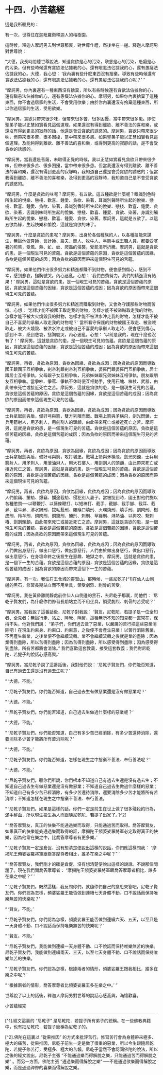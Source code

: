 # 十四．小苦蘊經

這是我所聽見的：

有一次，世尊住在迦毗羅衛釋迦人的榕樹園。

這時候，釋迦人摩訶男去到世尊那裏，對世尊作禮，然後坐在一邊。釋迦人摩訶男對世尊說：

“大德，我長時間聽世尊說法，知道貪欲是心的污染，瞋恚是心的污染，愚癡是心的污染，但有些時候還有貪欲法佔據我的心，還有瞋恚法佔據我的心，還有愚癡法佔據我的心。大德，我心想： ‘我內裏有些什麼東西沒有捨棄，導致有些時候還有貪欲法佔據我的心，還有瞋恚法佔據我的心，還有愚癡法佔據我的心呢？’ ”

“摩訶男，你內裏還有一種東西沒有捨棄，所以有些時候還有貪欲法佔據你的心，還有瞋恚法佔據你的心，還有愚癡法佔據你的心。摩訶男，如果你內裏捨棄了這種東西，你不會過居家的生活，不會受用欲樂；由於你內裏還沒有捨棄這種東西，所以你過居家的生活，受用欲樂。

“摩訶男，貪欲只帶來很少味，但帶來很多苦、很多困擾，當中帶來很多患。即使聖弟子能以正慧如實看見這個道理，如果還沒有得到離欲、離不善法的喜和樂，或還沒有得到更高的寂靜的話，他還是會受貪欲的誘惑的。摩訶男，貪欲只帶來很少味，但帶來很多苦、很多困擾，當中帶來很多患。如果聖弟子能以正慧如實看見這個道理，及能夠得到離欲、離不善法的喜和樂，或得到更高的寂靜的話，是不會受貪欲的誘惑的。

“摩訶男，當我還是菩薩，未取得正覺的時候，我以正慧如實看見貪欲只帶來很少味，但帶來很多苦、很多困擾，當中帶來很多患。但當我還沒有得到離欲、離不善法的喜和樂，還沒有得到更高的寂靜時，我知道自己還是會受貪欲的誘惑的；但當我得到離欲、離不善法的喜和樂，及得到更高的寂靜時，我知道自己是不會受貪欲的誘惑的。

“摩訶男，什麼是貪欲的味呢？摩訶男，有五欲。這五種欲是什麼呢？眼識別色時所生起的悅樂、戀棧、歡喜、鍾愛、貪欲、染著，耳識別聲時所生起的悅樂、戀棧、歡喜、鍾愛、貪欲、染著，鼻識別香時所生起的悅樂、戀棧、歡喜、鍾愛、貪欲、染著，舌識別味時所生起的悅樂、戀棧、歡喜、鍾愛、貪欲、染著，身識別觸時所生起的悅樂、戀棧、歡喜、鍾愛、貪欲、染著。摩訶男，這就是五欲了。以這五欲為緣，生起快樂和愉悅，這就是貪欲的味了。

“摩訶男，什麼是貪欲的患呢？摩訶男，出身於各個種族的人，以各種技能來謀生，無論他做算師、會計師、農夫、商人、牧牛人、弓箭手或王職人員，都要受寒暑的煎熬，受風、熱、虻、蚊、爬蟲的侵襲，受飢渴所折騰。摩訶男，這就是貪欲的患，是一個現生可見的苦蘊。貪欲是這個苦蘊的原因，貪欲是這個苦蘊的因緣，貪欲是這個苦蘊的成因；因為貪欲的原因而帶來這個現生可見的苦蘊。

“摩訶男，如果他們作出很多努力和精進都賺不到財物，便會感到傷心，感到不幸，感到悲哀，搥胸號哭，內心迷亂。心想： ‘我們白費努力，我們的精進沒有結果！’ 摩訶男，這就是貪欲的患，是一個現生可見的苦蘊。貪欲是這個苦蘊的原因，貪欲是這個苦蘊的因緣，貪欲是這個苦蘊的成因；因為貪欲的原因而帶來這個現生可見的苦蘊。

“摩訶男，如果他們作出很多努力和精進而賺取到財物，又會為守護那些財物而苦惱。心想： ‘怎樣才能不被國王取走我的財物，怎樣才能不被盜賊取走我的財物，怎樣才能不被大火燒毀我的財物，怎樣才能不被洪水沖走我的財物，怎樣才能不被自己不喜愛的承繼人取走我的財物呢？’ 當所看守保護的財物被國王取走、被盜賊取走、被大火燒毀、被洪水沖走或被自己不喜愛的承繼人取走時，便會感到傷心，感到不幸，感到悲哀，搥胸號哭，內心迷亂。心想： ‘以前是我的，現在什麼也沒有了！’ 摩訶男，這就是貪欲的患，是一個現生可見的苦蘊。貪欲是這個苦蘊的原因，貪欲是這個苦蘊的因緣，貪欲是這個苦蘊的成因；因為貪欲的原因而帶來這個現生可見的苦蘊。

“摩訶男，再者，貪欲為原因，貪欲為因緣，貪欲為成因；因為貪欲的原因而導致國王跟國王互相爭執，剎帝利跟剎帝利互相爭執，婆羅門跟婆羅門互相爭執，居士跟居士互相爭執，父母跟子女互相爭執，兄弟姊妹跟兄弟姊妹互相爭執，朋友跟朋友互相爭執。當爭吵、爭罵、爭執不休時便互相動手，使用石塊、棒杖、武器，由此帶來死亡或接近死亡之苦。摩訶男，這就是貪欲的患，是一個現生可見的苦蘊。貪欲是這個苦蘊的原因，貪欲是這個苦蘊的因緣，貪欲是這個苦蘊的成因；因為貪欲的原因而帶來這個現生可見的苦蘊。

“摩訶男，再者，貪欲為原因，貪欲為因緣，貪欲為成因；因為貪欲的原因而導致士兵拿起劍與盾，備好弓與箭，雙方列陣而戰。戰場上箭與矛橫飛，劍光閃鑠，士兵用箭射人，用矛刺人，用劍割人的頭顱，由此帶來死亡或接近死亡之苦。摩訶男，這就是貪欲的患，是一個現生可見的苦蘊。貪欲是這個苦蘊的原因，貪欲是這個苦蘊的因緣，貪欲是這個苦蘊的成因；因為貪欲的原因而帶來這個現生可見的苦蘊。

“摩訶男，再者，貪欲為原因，貪欲為因緣，貪欲為成因；因為貪欲的原因而導致士兵拿起劍與盾，備好弓與箭，攻打城堡。戰場上箭與矛橫飛，劍光閃鑠，士兵用箭射人，用矛刺人，用滾油淋人，用大石擲人，用劍割人的頭顱，由此帶來死亡或接近死亡之苦。摩訶男，這就是貪欲的患，是一個現生可見的苦蘊。貪欲是這個苦蘊的原因，貪欲是這個苦蘊的因緣，貪欲是這個苦蘊的成因；因為貪欲的原因而帶來這個現生可見的苦蘊。

“摩訶男，再者，貪欲為原因，貪欲為因緣，貪欲為成因；因為貪欲的原因而導致人們偷竊、搶劫、爆竊、攔途截劫、侵犯別人妻子。當被捉到時，國王對他們施以各種懲罰──以鞭鞭打、以藤條鞭打、以短棒打、截手、截腳、截手腳、截耳、截鼻、截耳鼻、沸水鍋刑、拔毛髮刑、羅睺口燒刑、火環燒刑、燒手刑、割肉刑、樹皮刑、羚羊刑、鈎肉刑、銅錢刑、醃刑、刺刑、草纏刑、淋熱油、以狗咬、繫刺樁、劍割頭顱，由此帶來死亡或接近死亡之苦。摩訶男，這就是貪欲的患，是一個現生可見的苦蘊。貪欲是這個苦蘊的原因，貪欲是這個苦蘊的因緣，貪欲是這個苦蘊的成因；因為貪欲的原因而帶來這個現生可見的苦蘊。

“摩訶男，再者，貪欲為原因，貪欲為因緣，貪欲為成因；因為貪欲的原因而導致人們做出身惡行，做出口惡行，做出意惡行。人們由於做出身惡行，做出口惡行，做出意惡行，在身壞命終之後投生在惡趣、地獄之中。摩訶男，這就是貪欲的患，是一個下一生的苦蘊。貪欲是這個苦蘊的原因，貪欲是這個苦蘊的因緣，貪欲是這個苦蘊的成因；因為貪欲的原因而帶來這個下一生的苦蘊。

“摩訶男，有一次，我住在王舍城的靈鷲山。那時候，一些尼乾子[^1]在仙人山側邊的黑石，修習長期站立而不用坐具，領受劇烈、刺骨的苦受。

“摩訶男，我在黃昏離開靜處前往仙人山側邊的黑石，去尼乾子那裏，問他們： ‘尼乾子賢友們，為什麼你們修習長期站立而不用坐具，領受劇烈、刺骨的苦受呢？’ 

“摩訶男，當我說了這番話後，尼乾子對我說： ‘賢友，尼乾陀．若提子是一位全知者、全見者；無論行走、站立、睡覺、睡醒，這種無所不知的知見都一直常在，保持不失。他對我們說： “弟子們，你們過去做了惡業，以嚴厲的苦行把這些惡業消除吧！在現生約束身、約束口、約束意，之後便不會產生惡業！以苦行消除舊業，不再產生新業，之後業便不會繼續流轉。業不會繼續流轉之後就是業的盡除；因為業得到盡除，所以苦得到盡除；因為苦得到盡除，所以感受得到盡除；因為感受得到盡除，所有苦都將會消除。” 我們喜歡這套教義，接受這套教義；我們對尼乾陀．若提子的說話心感高興。’

“摩訶男，當尼乾子說了這番話後，我對他們說： ‘尼乾子賢友們，你們能否知道，自己有過去生還是沒有過去生呢？’

“ ‘大德，不能。’

“ ‘尼乾子賢友們，你們能否知道，自己過去生有做惡業還是沒有做惡業呢？’

“ ‘大德，不能。’

“ ‘尼乾子賢友們，你們能否知道，自己過去生做過什麼樣的惡業呢？’

“ ‘大德，不能。’

“ ‘尼乾子賢友們，你們能否知道，自己有多少苦已經消除，有多少苦還待消除，還要消除多少苦才能將所有苦消除呢？’

“ ‘大德，不能。’

“ ‘尼乾子賢友們，你們能否知道，怎樣在現生之中捨棄不善法、奉行善法呢？’

“ ‘大德，不能。’

“ ‘尼乾子賢友們，聽你們所說，你們根本不知道自己有過去生還是沒有過去生；不知道自己過去生有做惡業還是沒有做惡業；不知道自己過去生做過什麼樣的惡業；不知道自己有多少苦已經消除，有多少苦還待消除，還要消除多少苦才能將所有苦消除；不知道怎樣在現生之中捨棄不善法、奉行善法。

“ ‘尼乾子賢友們，如果是這樣的話，你們一定是前生在世上做了很多殘殺的行為，滿手鮮血，所以現生投生為人而跟隨尼乾陀．若提子出家了。’[^2]

“ ‘喬答摩賢友，真正的快樂不能通過樂而取得，只能通過苦而取得。喬答摩賢友，如果真正的快樂能夠通過樂而取得的話，摩揭陀王頻婆娑羅將軍必定取得真正的快樂，因為他常在樂之中，比喬答摩尊者有更多樂。’

“ ‘尼乾子賢友一定是倉促、沒有想清楚便說出這樣的說話，你們應這樣問我： “摩揭陀王頻婆娑羅將軍跟喬答摩尊者相比，誰多在樂之中呢？” ’

“ ‘喬答摩賢友，我們剛才的確是倉促、沒有想清楚便說出這樣的說話。不說那個問題了。現在我們問喬答摩尊者： “摩揭陀王頻婆娑羅將軍跟喬答摩尊者相比，誰多在樂之中呢？” ’

“ ‘尼乾子賢友們，既然這樣，我反問你們，就隨你們自己的意思來答吧。尼乾子賢友們，你們認為怎樣，頻婆娑羅王能否做到連續七天身體不動、口不說話而保持唯樂無苦的快樂呢？’

“ ‘賢友，不能。’

“ ‘尼乾子賢友們，你們認為怎樣，頻婆娑羅王能否做到連續六天、五天，以至只是一天身體不動、口不說話而保持唯樂無苦的快樂呢？’

“ ‘賢友，不能。’

“ ‘尼乾子賢友們，我能做到連續一天身體不動、口不說話而保持唯樂無苦的快樂。尼乾子賢友們，我能做到連續兩天、三天，以至七天身體不動、口不說話而保持唯樂無苦的快樂。

“ ‘尼乾子賢友們，你們認為怎樣，根據兩者的情形，頻婆娑羅王跟我相比，誰多在樂之中呢？’

“ ‘根據兩者的情形，喬答摩尊者比頻婆娑羅王多在樂之中。’ ”

世尊說了以上的話後，釋迦人摩訶男對世尊的說話心感高興，滿懷歡喜。

小苦蘊經完

---

[^1].經文這裏的 “尼乾子” 是尼乾陀．若提子所有弟子的統稱。在一些佛教典籍中，也有把尼乾陀．若提子簡稱為尼乾子的。

[^2].佛陀在這裏以 “從果推因” 的方式來批評苦行。修習苦行會為身體帶來極多、極大的痛苦，從果推因，尼乾子前生一定是做了很重的惡業，所以今生跟隨尼乾陀．若提子修苦行，受極多、極大的苦報。尼乾子當然不會認同佛陀的說法，所以之後的經文說出，尼乾子主張 “不能通過樂而得解脫之樂，只能通過苦而得解脫之樂” 。而另一方面，佛陀主張 “通過樂而得解脫之樂” ──不是通過欲樂而得解脫之樂，而是通過禪修的喜樂而得解脫之樂。 

